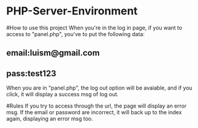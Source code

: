 # PHP-Server-Environment

#How to use this project
When you're in the log in page, if you want to access to "panel.php", you've to put the following data:
<h2>email:luism@gmail.com</h2>
<h2>pass:test123</h2>

When you are in "panel.php", the log out option will be avaiable, and if you click, it will display a success msg of log out.

#Rules
If you try to access through the url, the page will display an error msg.
If the email or password are incorrect, it will back up to the index again, displaying an error msg too.
